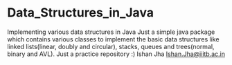 # Data_Structures_in_Java
Implementing various data structures in Java
Just a simple java package which contains various classes to implement the basic data structures like linked lists(linear, doubly and circular), stacks, queues and trees(normal, binary and AVL).
Just a practice repository :)
Ishan Jha
Ishan.Jha@iiitb.ac.in

